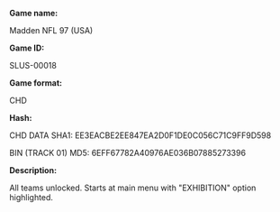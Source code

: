 **Game name:**

Madden NFL 97 (USA)

**Game ID:**

SLUS-00018

**Game format:**

CHD

**Hash:**

CHD DATA SHA1: EE3EACBE2EE847EA2D0F1DE0C056C71C9FF9D598

BIN (TRACK 01) MD5: 6EFF67782A40976AE036B07885273396

**Description:**

All teams unlocked. Starts at main menu with "EXHIBITION" option highlighted.